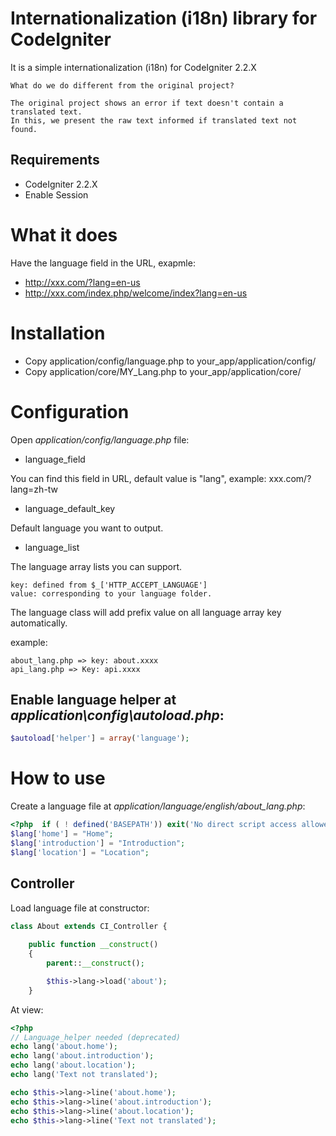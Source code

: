 # Internationalization (i18n) library for CodeIgniter
It is a simple internationalization (i18n) for CodeIgniter 2.2.X

```
What do we do different from the original project?

The original project shows an error if text doesn't contain a translated text. 
In this, we present the raw text informed if translated text not found.
```

## Requirements
- CodeIgniter 2.2.X
- Enable Session

# What it does
Have the language field in the URL, exapmle:

- http://xxx.com/?lang=en-us
- http://xxx.com/index.php/welcome/index?lang=en-us

# Installation
- Copy application/config/language.php to your_app/application/config/
- Copy application/core/MY_Lang.php to your_app/application/core/

# Configuration
Open *application/config/language.php* file:

* language_field

You can find this field in URL, default value is "lang", example: xxx.com/?lang=zh-tw

* language_default_key

Default language you want to output.

* language_list

The language array lists you can support.

    key: defined from $_['HTTP_ACCEPT_LANGUAGE']
    value: corresponding to your language folder.

The language class will add prefix value on all language array key automatically.

example:

    about_lang.php => key: about.xxxx
    api_lang.php => Key: api.xxxx

## Enable language helper at *application\config\autoload.php*:
```php
$autoload['helper'] = array('language');
```

# How to use
Create a language file at *application/language/english/about_lang.php*:
```php
<?php  if ( ! defined('BASEPATH')) exit('No direct script access allowed');
$lang['home'] = "Home";
$lang['introduction'] = "Introduction";
$lang['location'] = "Location";
```
## Controller
Load language file at constructor:
```php
class About extends CI_Controller {
	
	public function __construct()
    {
		parent::__construct();

		$this->lang->load('about');
    }
```

At view:
```php
<?php
// Language_helper needed (deprecated)
echo lang('about.home');
echo lang('about.introduction');
echo lang('about.location');
echo lang('Text not translated');

echo $this->lang->line('about.home');    
echo $this->lang->line('about.introduction');    
echo $this->lang->line('about.location');    
echo $this->lang->line('Text not translated');
```
